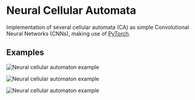 # Neural Cellular Automata

Implementation of several cellular automata (CA) as simple Convolutional Neural Networks (CNNs), making use of [PyTorch](https://pytorch.org/).

## Examples

![Neural cellular automaton example](WormsCA.gif)

![Neural cellular automaton example](SobelCA.gif)

![Neural cellular automaton example](Pathways.gif)
